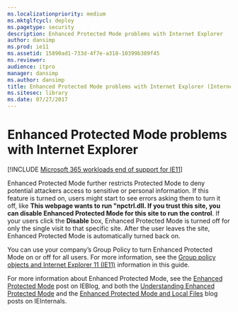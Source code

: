 ```yaml
---
ms.localizationpriority: medium
ms.mktglfcycl: deploy
ms.pagetype: security
description: Enhanced Protected Mode problems with Internet Explorer
author: dansimp
ms.prod: ie11
ms.assetid: 15890ad1-733d-4f7e-a318-10399b389f45
ms.reviewer: 
audience: itpro
manager: dansimp
ms.author: dansimp
title: Enhanced Protected Mode problems with Internet Explorer (Internet Explorer 11 for IT Pros)
ms.sitesec: library
ms.date: 07/27/2017
---
```



# Enhanced Protected Mode problems with Internet Explorer

[!INCLUDE [Microsoft 365 workloads end of support for IE11](../includes/microsoft-365-ie-end-of-support.md)]

Enhanced Protected Mode further restricts Protected Mode to deny potential attackers access to sensitive or personal information. If this feature is turned on, users might start to see errors asking them to turn it off, like **This webpage wants to run "npctrl.dll. If you trust this site, you can disable Enhanced Protected Mode for this site to run the control**. If your users click the **Disable** box, Enhanced Protected Mode is turned off for only the single visit to that specific site. After the user leaves the site, Enhanced Protected Mode is automatically turned back on.

You can use your company’s Group Policy to turn Enhanced Protected Mode on or off for all users. For more information, see the [Group policy objects and Internet Explorer 11 (IE11)](group-policy-objects-and-ie11.md) information in this guide.

For more information about Enhanced Protected Mode, see the [Enhanced Protected Mode](https://go.microsoft.com/fwlink/p/?LinkId=267512) post on IEBlog, and both the [Understanding Enhanced Protected Mode](/archive/blogs/ieinternals/understanding-enhanced-protected-mode) and the [Enhanced Protected Mode and Local Files](https://go.microsoft.com/fwlink/p/?LinkId=282663) blog posts on IEInternals.

 

 